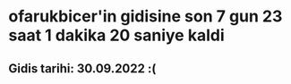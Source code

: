 # ofarukbicer'in gidisine son 7 gun 23 saat 1 dakika 20 saniye kaldi

## Gidis tarihi: 30.09.2022 :(